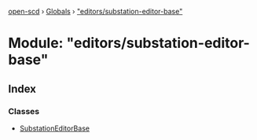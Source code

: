 [open-scd](../README.md) › [Globals](../globals.md) › ["editors/substation-editor-base"](_editors_substation_editor_base_.md)

# Module: "editors/substation-editor-base"

## Index

### Classes

* [SubstationEditorBase](../classes/_editors_substation_editor_base_.substationeditorbase.md)
